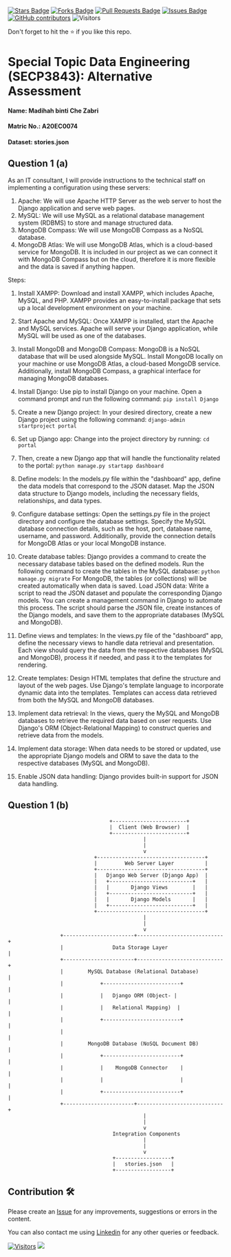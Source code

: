 <a href="https://github.com/drshahizan/SECP3843/stargazers"><img src="https://img.shields.io/github/stars/drshahizan/SECP3843" alt="Stars Badge"/></a>
<a href="https://github.com/drshahizan/SECP3843/network/members"><img src="https://img.shields.io/github/forks/drshahizan/SECP3843" alt="Forks Badge"/></a>
<a href="https://github.com/drshahizan/SECP3843/pulls"><img src="https://img.shields.io/github/issues-pr/drshahizan/SECP3843" alt="Pull Requests Badge"/></a>
<a href="https://github.com/drshahizan/SECP3843/issues"><img src="https://img.shields.io/github/issues/drshahizan/SECP3843" alt="Issues Badge"/></a>
<a href="https://github.com/drshahizan/SECP3843/graphs/contributors"><img alt="GitHub contributors" src="https://img.shields.io/github/contributors/drshahizan/SECP3843?color=2b9348"></a>
![Visitors](https://api.visitorbadge.io/api/visitors?path=https%3A%2F%2Fgithub.com%2Fdrshahizan%2FSECP3843&labelColor=%23d9e3f0&countColor=%23697689&style=flat)


Don't forget to hit the :star: if you like this repo.

# Special Topic Data Engineering (SECP3843): Alternative Assessment

#### Name: Madihah binti Che Zabri
#### Matric No.: A20EC0074
#### Dataset: stories.json

## Question 1 (a)

As an IT consultant, I will provide instructions to the technical staff on implementing a configuration using these servers:
1. Apache: We will use Apache HTTP Server as the web server to host the Django application and serve web pages.
2. MySQL: We will use MySQL  as a relational database management system (RDBMS) to store and manage structured data.
3. MongoDB Compass: We will use MongoDB Compass as a NoSQL database. 
4. MongoDB Atlas: We will use MongoDB Atlas, which is a cloud-based service for MongoDB. It is included in our project as we can connect it with MongoDB Compass but on the cloud, therefore it is more flexible and the data is saved if anything happen.
   
Steps:

1. Install XAMPP: Download and install XAMPP, which includes Apache, MySQL, and PHP. XAMPP provides an easy-to-install package that sets up a local development environment on your machine.

2. Start Apache and MySQL: Once XAMPP is installed, start the Apache and MySQL services. Apache will serve your Django application, while MySQL will be used as one of the databases.

3. Install MongoDB and MongoDB Compass: MongoDB is a NoSQL database that will be used alongside MySQL. Install MongoDB locally on your machine or use MongoDB Atlas, a cloud-based MongoDB service. Additionally, install MongoDB Compass, a graphical interface for managing MongoDB databases.

4. Install Django: Use pip to install Django on your machine. Open a command prompt and run the following command:
   ```pip install Django```

5. Create a new Django project: In your desired directory, create a new Django project using the following command:
   ```django-admin startproject portal```
   
6. Set up Django app: Change into the project directory by running:
   ```cd portal```

7. Then, create a new Django app that will handle the functionality related to the portal:
   ```python manage.py startapp dashboard```
   
8. Define models: In the models.py file within the "dashboard" app, define the data models that correspond to the JSON dataset. Map the JSON data structure to Django models, including the necessary fields, relationships, and data types.

9. Configure database settings: Open the settings.py file in the project directory and configure the database settings. Specify the MySQL database connection details, such as the host, port, database name, username, and password. Additionally, provide the connection details for MongoDB Atlas or your local MongoDB instance.

10. Create database tables: Django provides a command to create the necessary database tables based on the defined models. Run the following command to create the tables in the MySQL database:
    ```python manage.py migrate```
For MongoDB, the tables (or collections) will be created automatically when data is saved. Load JSON data: Write a script to read the JSON dataset and populate the corresponding Django models. You can create a management command in Django to automate this process. The script should parse the JSON file, create instances of the Django models, and save them to the appropriate databases (MySQL and MongoDB).

12. Define views and templates: In the views.py file of the "dashboard" app, define the necessary views to handle data retrieval and presentation. Each view should query the data from the respective databases (MySQL and MongoDB), process it if needed, and pass it to the templates for rendering.

12. Create templates: Design HTML templates that define the structure and layout of the web pages. Use Django's template language to incorporate dynamic data into the templates. Templates can access data retrieved from both the MySQL and MongoDB databases.

13. Implement data retrieval: In the views, query the MySQL and MongoDB databases to retrieve the required data based on user requests. Use Django's ORM (Object-Relational Mapping) to construct queries and retrieve data from the models.

14. Implement data storage: When data needs to be stored or updated, use the appropriate Django models and ORM to save the data to the respective databases (MySQL and MongoDB).

15. Enable JSON data handling: Django provides built-in support for JSON data handling. 

## Question 1 (b)

                                     +------------------------+
                                     |  Client (Web Browser)  |
                                     +------------------------+
                                                |
                                                |
                                                v
                                +-----------------------------------+
                                |         Web Server Layer          |
                                +-----------------------------------+
                                |   Django Web Server (Django App)  |
                                |   +---------------------------+   |
                                |   |       Django Views        |   |
                                |   +---------------------------+   |
                                |   |       Django Models       |   |
                                |   +---------------------------+   |
                                +-----------------------------------+
                                                |
                                                |
                                                v
                     +-----------------------+----------------------------+
                     |                Data Storage Layer                  |
                     +-----------------------+----------------------------+
                     |        MySQL Database (Relational Database)        |
                     |            +-------------------------+             |
                     |            |   Django ORM (Object- |               |
                     |            |   Relational Mapping)  |              |
                     |            +-------------------------+             |
                     |                                                    |
                     |        MongoDB Database (NoSQL Document DB)        |
                     |            +-------------------------+             |
                     |            |    MongoDB Connector    |             |
                     |            |                         |             |
                     |            +-------------------------+             |
                     +-----------------------+----------------------------+
                                                |
                                                |
                                                v
                                      Integration Components
                                                |
                                                |
                                                v
                                      +------------------+
                                      |   stories.json   |
                                      +------------------+





## Contribution 🛠️
Please create an [Issue](https://github.com/drshahizan/special-topic-data-engineering/issues) for any improvements, suggestions or errors in the content.

You can also contact me using [Linkedin](https://www.linkedin.com/in/drshahizan/) for any other queries or feedback.

[![Visitors](https://api.visitorbadge.io/api/visitors?path=https%3A%2F%2Fgithub.com%2Fdrshahizan&labelColor=%23697689&countColor=%23555555&style=plastic)](https://visitorbadge.io/status?path=https%3A%2F%2Fgithub.com%2Fdrshahizan)
![](https://hit.yhype.me/github/profile?user_id=81284918)



